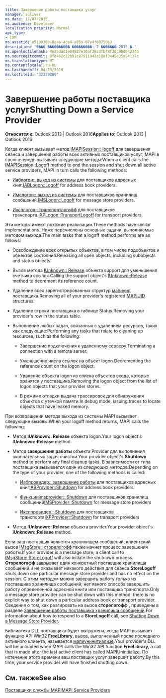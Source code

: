 ```yaml
---
title: Завершение работы поставщика услуг
manager: soliver
ms.date: 12/07/2015
ms.audience: Developer
localization_priority: Normal
api_type:
- COM
ms.assetid: e518830b-0aaa-4ce4-a85a-07e4f00750a9
description: '���� ���������� ���������: 7 ������� 2015 �.'
ms.openlocfilehash: 4e25dad1e04927e10af38cdfbf8f30c9bd04234b
ms.sourcegitcommit: 8fe462c32b91c87911942c188f3445e85a54137c
ms.translationtype: MT
ms.contentlocale: ru-RU
ms.lasthandoff: 04/23/2019
ms.locfileid: "32339209"
---
```

# <a name="shutting-down-a-service-provider"></a><span data-ttu-id="a2f26-103">Завершение работы поставщика услуг</span><span class="sxs-lookup"><span data-stu-id="a2f26-103">Shutting Down a Service Provider</span></span>

 
  
<span data-ttu-id="a2f26-104">**Относится к**: Outlook 2013 | Outlook 2016</span><span class="sxs-lookup"><span data-stu-id="a2f26-104">**Applies to**: Outlook 2013 | Outlook 2016</span></span> 
  
<span data-ttu-id="a2f26-105">Когда клиент вызывает метод [IMAPISession:: logoff](imapisession-logoff.md) для завершения сеанса и завершения работы всех активных поставщиков услуг, MAPI в свою очередь вызывает следующие методы:</span><span class="sxs-lookup"><span data-stu-id="a2f26-105">When a client calls the [IMAPISession::Logoff](imapisession-logoff.md) method to end the session and shut down all active service providers, MAPI in turn calls the following methods:</span></span> 
  
- <span data-ttu-id="a2f26-106">[Иаблогон:: выход из системы](iablogon-logoff.md) для поставщиков адресных книг.</span><span class="sxs-lookup"><span data-stu-id="a2f26-106">[IABLogon::Logoff](iablogon-logoff.md) for address book providers.</span></span> 
    
- <span data-ttu-id="a2f26-107">[Имслогон:: выход из системы](imslogon-logoff.md) для поставщиков хранилищ сообщений.</span><span class="sxs-lookup"><span data-stu-id="a2f26-107">[IMSLogon::Logoff](imslogon-logoff.md) for message store providers.</span></span> 
    
- <span data-ttu-id="a2f26-108">[Иксплогон:: транспортлогофф](ixplogon-transportlogoff.md) для поставщиков транспорта.</span><span class="sxs-lookup"><span data-stu-id="a2f26-108">[IXPLogon::TransportLogoff](ixplogon-transportlogoff.md) for transport providers.</span></span> 
    
<span data-ttu-id="a2f26-109">Эти методы имеют похожие реализации.</span><span class="sxs-lookup"><span data-stu-id="a2f26-109">These methods have similar implementations.</span></span> <span data-ttu-id="a2f26-110">Ниже перечислены основные задачи, выполняемые методом выхода.</span><span class="sxs-lookup"><span data-stu-id="a2f26-110">The main tasks that a logoff method performs are as follows:</span></span>
  
- <span data-ttu-id="a2f26-111">Освобождение всех открытых объектов, в том числе подобъектов и объектов состояния.</span><span class="sxs-lookup"><span data-stu-id="a2f26-111">Releasing all open objects, including subobjects and status objects.</span></span>
    
- <span data-ttu-id="a2f26-112">Вызов метода [IUnknown:: Release](https://msdn.microsoft.com/library/4b494c6f-f0ee-4c35-ae45-ed956f40dc7a%28Office.15%29.aspx) объекта support для уменьшения счетчика ссылок.</span><span class="sxs-lookup"><span data-stu-id="a2f26-112">Calling the support object's [IUnknown::Release](https://msdn.microsoft.com/library/4b494c6f-f0ee-4c35-ae45-ed956f40dc7a%28Office.15%29.aspx) method to decrement its reference count.</span></span> 
    
- <span data-ttu-id="a2f26-113">Удаление всех зарегистрированных структур [мапиуид](mapiuid.md) поставщика.</span><span class="sxs-lookup"><span data-stu-id="a2f26-113">Removing all of your provider's registered [MAPIUID](mapiuid.md) structures.</span></span> 
    
- <span data-ttu-id="a2f26-114">Удаление строки поставщика в таблице Status.</span><span class="sxs-lookup"><span data-stu-id="a2f26-114">Removing your provider's row in the status table.</span></span>
    
- <span data-ttu-id="a2f26-115">Выполнение любых задач, связанных с удалением ресурсов, таких как следующие:</span><span class="sxs-lookup"><span data-stu-id="a2f26-115">Performing any tasks that relate to cleaning up resources, such as the following:</span></span>
    
  - <span data-ttu-id="a2f26-116">Завершение подключения к удаленному серверу.</span><span class="sxs-lookup"><span data-stu-id="a2f26-116">Terminating a connection with a remote server.</span></span>
    
  - <span data-ttu-id="a2f26-117">Уменьшение числа ссылок на объект logon.</span><span class="sxs-lookup"><span data-stu-id="a2f26-117">Decrementing the reference count on the logon object.</span></span>
    
  - <span data-ttu-id="a2f26-118">Удаление объекта logon из списка объектов входа, которые хранятся у поставщика.</span><span class="sxs-lookup"><span data-stu-id="a2f26-118">Removing the logon object from the list of logon objects that your provider stores.</span></span>
    
  - <span data-ttu-id="a2f26-119">В режиме отладки выдача трассировок для обнаружения объектов с утечкой памяти.</span><span class="sxs-lookup"><span data-stu-id="a2f26-119">In debug mode, issuing traces to locate objects that have leaked memory.</span></span>
    
<span data-ttu-id="a2f26-120">При возвращении метода выхода из системы MAPI вызывает следующие вызовы:</span><span class="sxs-lookup"><span data-stu-id="a2f26-120">When your logoff method returns, MAPI calls the following:</span></span>
  
- <span data-ttu-id="a2f26-121">Метод **IUnknown:: Release** объекта logon.</span><span class="sxs-lookup"><span data-stu-id="a2f26-121">Your logon object's **IUnknown::Release** method.</span></span> 
    
- <span data-ttu-id="a2f26-122">Метод **завершения работы** объекта Provider для выполнения окончательных задач очистки.</span><span class="sxs-lookup"><span data-stu-id="a2f26-122">Your provider object's **Shutdown** method to perform any final cleanup tasks.</span></span> <span data-ttu-id="a2f26-123">В зависимости от типа поставщика вызывается один из следующих методов:</span><span class="sxs-lookup"><span data-stu-id="a2f26-123">Depending on the type of your provider, one of the following methods is called:</span></span> 
    
  - <span data-ttu-id="a2f26-124">[Иабпровидер:: завершение работы](iabprovider-shutdown.md) для поставщиков адресных книг</span><span class="sxs-lookup"><span data-stu-id="a2f26-124">[IABProvider::Shutdown](iabprovider-shutdown.md) for address book providers</span></span> 
    
  - <span data-ttu-id="a2f26-125">[Функцииimsprovider:: Shutdown](imsprovider-shutdown.md) для поставщиков хранилищ сообщений</span><span class="sxs-lookup"><span data-stu-id="a2f26-125">[IMSProvider::Shutdown](imsprovider-shutdown.md) for message store providers</span></span> 
    
  - <span data-ttu-id="a2f26-126">[Иксппровидер:: Shutdown](ixpprovider-shutdown.md) для поставщиков транспорта</span><span class="sxs-lookup"><span data-stu-id="a2f26-126">[IXPProvider::Shutdown](ixpprovider-shutdown.md) for transport providers</span></span> 
    
- <span data-ttu-id="a2f26-127">Метод **IUnknown:: Release** объекта provider.</span><span class="sxs-lookup"><span data-stu-id="a2f26-127">Your provider object's **IUnknown::Release** method.</span></span> 
    
<span data-ttu-id="a2f26-128">Если ваш поставщик является хранилищем сообщений, клиентский вызов [IMsgStore:: сторелогофф](imsgstore-storelogoff.md) также начнет процесс завершения работы.</span><span class="sxs-lookup"><span data-stu-id="a2f26-128">If your provider is a message store, a client call to [IMsgStore::StoreLogoff](imsgstore-storelogoff.md) will also initiate the shutdown process.</span></span> <span data-ttu-id="a2f26-129">**Сторелогофф** закрывает один конкретный поставщик хранилища сообщений и не оказывает никакого действия для сеанса.</span><span class="sxs-lookup"><span data-stu-id="a2f26-129">**StoreLogoff** shuts down one particular message store provider and has no effect on the session.</span></span> <span data-ttu-id="a2f26-130">С этим методом можно завершить работу только из поставщика хранилища сообщений; нет явного способа завершить работу определенной адресной книги или поставщика транспорта.</span><span class="sxs-lookup"><span data-stu-id="a2f26-130">Only a message store provider can be shut down with this method; there is no explicit way to shut down a particular address book or transport provider.</span></span> <span data-ttu-id="a2f26-131">Сведения о том, как реагировать на вызов **сторелогофф** , приведены в разделе [Завершение работы поставщика хранилища сообщений](shutting-down-a-message-store-provider.md).</span><span class="sxs-lookup"><span data-stu-id="a2f26-131">For information about how to respond to a **StoreLogoff** call, see [Shutting Down a Message Store Provider](shutting-down-a-message-store-provider.md).</span></span>
  
<span data-ttu-id="a2f26-132">Библиотека DLL поставщика будет выгружена, когда MAPI вызывает функцию API Win32 **FreeLibrary**, вызов, выполненный после последнего активного клиента, называется [мапиунинитиализе](mapiuninitialize.md).</span><span class="sxs-lookup"><span data-stu-id="a2f26-132">Your provider's DLL will be unloaded when MAPI calls the Win32 API function **FreeLibrary**, a call that is made after the last active client has called [MAPIUninitialize](mapiuninitialize.md).</span></span> <span data-ttu-id="a2f26-133">По истечение этого времени ваш поставщик услуг завершит работу.</span><span class="sxs-lookup"><span data-stu-id="a2f26-133">By this time, your service provider will have finished shutting down.</span></span> 
  
## <a name="see-also"></a><span data-ttu-id="a2f26-134">См. также</span><span class="sxs-lookup"><span data-stu-id="a2f26-134">See also</span></span>



[<span data-ttu-id="a2f26-135">Поставщики службы MAPI</span><span class="sxs-lookup"><span data-stu-id="a2f26-135">MAPI Service Providers</span></span>](mapi-service-providers.md)

